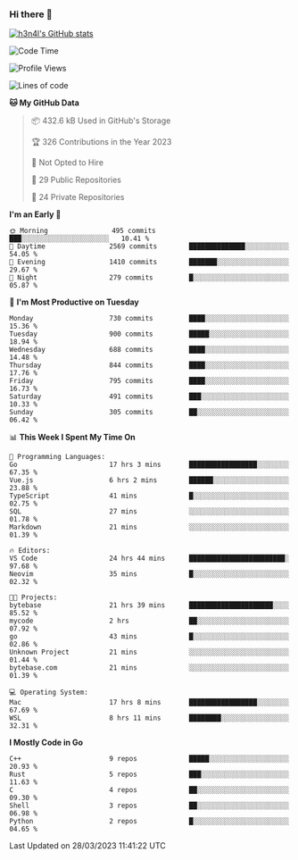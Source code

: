 ### Hi there 👋

[![h3n4l's GitHub stats](https://github-readme-stats.vercel.app/api?username=h3n4l&count_private=true&show_icons=true&theme=radical)](https://github.com/h3n4l/github-readme-stats)

<!--START_SECTION:waka-->
![Code Time](http://img.shields.io/badge/Code%20Time-1%2C081%20hrs%2050%20mins-blue)

![Profile Views](http://img.shields.io/badge/Profile%20Views-0-blue)

![Lines of code](https://img.shields.io/badge/From%20Hello%20World%20I%27ve%20Written-2.7%20million%20lines%20of%20code-blue)

**🐱 My GitHub Data** 

> 📦 432.6 kB Used in GitHub's Storage 
 > 
> 🏆 326 Contributions in the Year 2023
 > 
> 🚫 Not Opted to Hire
 > 
> 📜 29 Public Repositories 
 > 
> 🔑 24 Private Repositories 
 > 
**I'm an Early 🐤** 

```text
🌞 Morning                495 commits         ███░░░░░░░░░░░░░░░░░░░░░░   10.41 % 
🌆 Daytime                2569 commits        ██████████████░░░░░░░░░░░   54.05 % 
🌃 Evening                1410 commits        ███████░░░░░░░░░░░░░░░░░░   29.67 % 
🌙 Night                  279 commits         █░░░░░░░░░░░░░░░░░░░░░░░░   05.87 % 
```
📅 **I'm Most Productive on Tuesday** 

```text
Monday                   730 commits         ████░░░░░░░░░░░░░░░░░░░░░   15.36 % 
Tuesday                  900 commits         █████░░░░░░░░░░░░░░░░░░░░   18.94 % 
Wednesday                688 commits         ████░░░░░░░░░░░░░░░░░░░░░   14.48 % 
Thursday                 844 commits         ████░░░░░░░░░░░░░░░░░░░░░   17.76 % 
Friday                   795 commits         ████░░░░░░░░░░░░░░░░░░░░░   16.73 % 
Saturday                 491 commits         ███░░░░░░░░░░░░░░░░░░░░░░   10.33 % 
Sunday                   305 commits         ██░░░░░░░░░░░░░░░░░░░░░░░   06.42 % 
```


📊 **This Week I Spent My Time On** 

```text
💬 Programming Languages: 
Go                       17 hrs 3 mins       █████████████████░░░░░░░░   67.35 % 
Vue.js                   6 hrs 2 mins        ██████░░░░░░░░░░░░░░░░░░░   23.88 % 
TypeScript               41 mins             █░░░░░░░░░░░░░░░░░░░░░░░░   02.75 % 
SQL                      27 mins             ░░░░░░░░░░░░░░░░░░░░░░░░░   01.78 % 
Markdown                 21 mins             ░░░░░░░░░░░░░░░░░░░░░░░░░   01.39 % 

🔥 Editors: 
VS Code                  24 hrs 44 mins      ████████████████████████░   97.68 % 
Neovim                   35 mins             █░░░░░░░░░░░░░░░░░░░░░░░░   02.32 % 

🐱‍💻 Projects: 
bytebase                 21 hrs 39 mins      █████████████████████░░░░   85.52 % 
mycode                   2 hrs               ██░░░░░░░░░░░░░░░░░░░░░░░   07.92 % 
go                       43 mins             █░░░░░░░░░░░░░░░░░░░░░░░░   02.86 % 
Unknown Project          21 mins             ░░░░░░░░░░░░░░░░░░░░░░░░░   01.44 % 
bytebase.com             21 mins             ░░░░░░░░░░░░░░░░░░░░░░░░░   01.39 % 

💻 Operating System: 
Mac                      17 hrs 8 mins       █████████████████░░░░░░░░   67.69 % 
WSL                      8 hrs 11 mins       ████████░░░░░░░░░░░░░░░░░   32.31 % 
```

**I Mostly Code in Go** 

```text
C++                      9 repos             █████░░░░░░░░░░░░░░░░░░░░   20.93 % 
Rust                     5 repos             ███░░░░░░░░░░░░░░░░░░░░░░   11.63 % 
C                        4 repos             ██░░░░░░░░░░░░░░░░░░░░░░░   09.30 % 
Shell                    3 repos             ██░░░░░░░░░░░░░░░░░░░░░░░   06.98 % 
Python                   2 repos             █░░░░░░░░░░░░░░░░░░░░░░░░   04.65 % 
```




 Last Updated on 28/03/2023 11:41:22 UTC
<!--END_SECTION:waka-->

